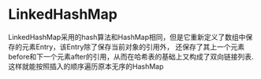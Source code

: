 # LinkedHashMap
LinkedHashMap采用的hash算法和HashMap相同，但是它重新定义了数组中保存的元素Entry，该Entry除了保存当前对象的引用外，
还保存了其上一个元素before和下一个元素after的引用，从而在哈希表的基础上又构成了双向链接列表.
这样就能按照插入的顺序遍历原本无序的HashMap







